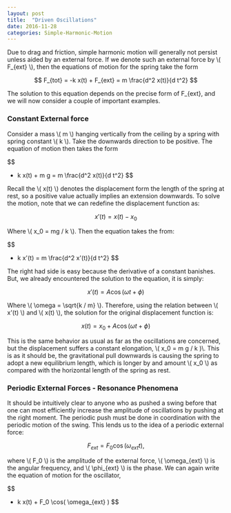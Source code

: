 ```yaml
---
layout: post
title:  "Driven Oscillations"
date: 2016-11-28
categories: Simple-Harmonic-Motion
---
```


Due to drag and friction, simple harmonic motion will generally not persist unless aided by an external force. If we denote such an external force by \\( F_{ext} \\), then the equations of motion for the spring take the form

$$
  F_{tot} = -k x(t) + F_{ext} = m \frac{d^2 x(t)}{d t^2}
$$

The solution to this equation depends on the precise form of F_{ext}, and we will now consider a couple of important examples.

### Constant External force

Consider a mass \\( m \\) hanging vertically from the ceiling by a spring with spring constant \\( k \\). Take the downwards direction to be positive. The equation of motion then takes the form

$$
  - k x(t) + m g = m \frac{d^2 x(t)}{d t^2}
$$

Recall the \\( x(t) \\) denotes the displacement form the length of the spring at rest, so a positive value actually implies an extension downwards. To solve the motion, note that we can redefine the displacement function as:

$$
  x'(t) = x(t) - x_0
$$

Where \\( x_0 = mg / k \\). Then the equation takes the from:

$$
  - k x'(t) = m \frac{d^2 x'(t)}{d t^2}
$$

The right had side is easy because the derivative of a constant banishes. But, we already encountered the solution to the equation, it is simply:

$$
  x'(t) = A \cos( \omega t + \phi )
$$

Where \\( \omega = \sqrt{k / m} \\). Therefore, using the relation between \\( x'(t) \\) and \\( x(t) \\), the solution for the original displacement function is:

$$
  x(t) = x_0 + A \cos( \omega t + \phi )
$$

This is the same behavior as usual as far as the oscillations are concerned, but the displacement suffers a constant elongation, \\( x_0 = m g / k )\\. This is as it should be, the gravitational pull downwards is causing the spring to adopt a new equilibrium length, which is longer by and amount \\( x_0 \\) as compared with the horizontal length of the spring as rest.

### Periodic External Forces - Resonance Phenomena

It should be intuitively clear to anyone who as pushed a swing before that one can most efficiently increase the amplitude of oscillations by pushing at the right moment. The periodic push must be done in coordination with the periodic motion of the swing. This lends us to the idea of a periodic external force:

$$
  F_{ext} = F_0 \cos ( \omega_{ext} t ),
$$

where \\( F_0 \\) is the amplitude of the external force, \\( \omega_{ext} \\) is the angular frequency, and \\( \phi_{ext} \\) is the phase. We can again write the equation of motion for the oscillator,

$$
  - k x(t) + F_0 \cos( \omega_{ext} )
$$
